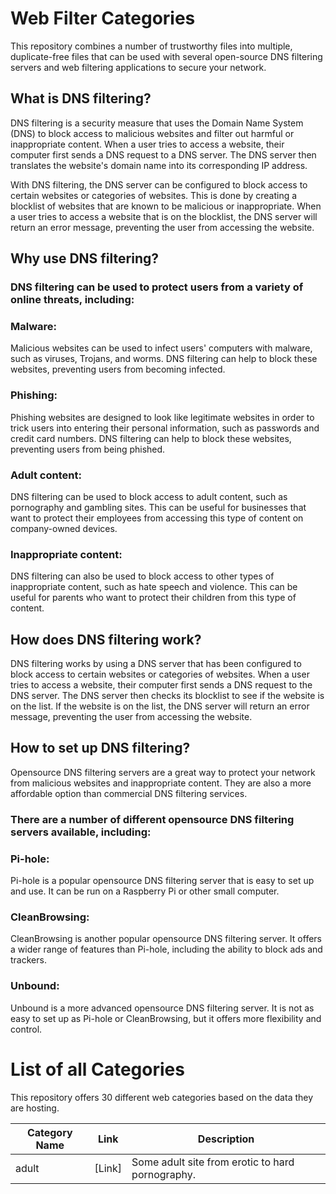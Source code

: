 # Web Filter Categories
This repository combines a number of trustworthy files into multiple, duplicate-free files that can be used with several open-source DNS filtering servers and web filtering applications to secure your network.

## What is DNS filtering?

DNS filtering is a security measure that uses the Domain Name System (DNS) to block access to malicious websites and filter out harmful or inappropriate content. When a user tries to access a website, their computer first sends a DNS request to a DNS server. The DNS server then translates the website's domain name into its corresponding IP address.

With DNS filtering, the DNS server can be configured to block access to certain websites or categories of websites. This is done by creating a blocklist of websites that are known to be malicious or inappropriate. When a user tries to access a website that is on the blocklist, the DNS server will return an error message, preventing the user from accessing the website.

## Why use DNS filtering?

### DNS filtering can be used to protect users from a variety of online threats, including:

### Malware: 
Malicious websites can be used to infect users' computers with malware, such as viruses, Trojans, and worms. DNS filtering can help to block these websites, preventing users from becoming infected.
### Phishing:
Phishing websites are designed to look like legitimate websites in order to trick users into entering their personal information, such as passwords and credit card numbers. DNS filtering can help to block these websites, preventing users from being phished.
### Adult content:
DNS filtering can be used to block access to adult content, such as pornography and gambling sites. This can be useful for businesses that want to protect their employees from accessing this type of content on company-owned devices.
### Inappropriate content: 
DNS filtering can also be used to block access to other types of inappropriate content, such as hate speech and violence. This can be useful for parents who want to protect their children from this type of content.

## How does DNS filtering work?

DNS filtering works by using a DNS server that has been configured to block access to certain websites or categories of websites. When a user tries to access a website, their computer first sends a DNS request to the DNS server. The DNS server then checks its blocklist to see if the website is on the list. If the website is on the list, the DNS server will return an error message, preventing the user from accessing the website.

## How to set up DNS filtering?

Opensource DNS filtering servers are a great way to protect your network from malicious websites and inappropriate content. They are also a more affordable option than commercial DNS filtering services.

### There are a number of different opensource DNS filtering servers available, including:

### Pi-hole: 
Pi-hole is a popular opensource DNS filtering server that is easy to set up and use. It can be run on a Raspberry Pi or other small computer.

### CleanBrowsing: 
CleanBrowsing is another popular opensource DNS filtering server. It offers a wider range of features than Pi-hole, including the ability to block ads and trackers.

### Unbound: 
Unbound is a more advanced opensource DNS filtering server. It is not as easy to set up as Pi-hole or CleanBrowsing, but it offers more flexibility and control.


# List of all Categories

This repository offers 30 different web categories based on the data they are hosting.

| Category Name | Link | Description |
| ------------- | :--: | ----------- |
| adult | [Link] | Some adult site from erotic to hard pornography. | 

